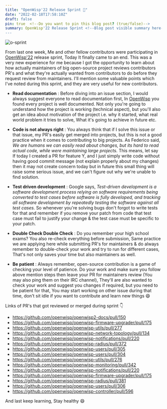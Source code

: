 ```yaml
---
title: "OpenWisp'22 Release Sprint 🚀"
date: "2022-02-18T17:58:10Z"
draft: false
pin: true  <!--Do you want to pin this blog post? (true/false)-->
summary: OpenWisp'22 Release Sprint <!--Blog post visible summary here-->
--- 
```

<!--Blog content-->

![o-sprint](https://user-images.githubusercontent.com/56113566/154739652-d72ca1ef-c67f-4822-be90-666fcb5681cc.jpeg)

From last one week, Me and other fellow contributors were participating in [OpenWisp'22](https://openwisp.org/) release sprint, Today It finally came to an end. This was a very new experience for me because I got the opportunity to learn about how actually maintainers of big open-source project reviews contributors PR's and what they're actually wanted from contributors to do before they request review from maintainers. I'll mention some valuable points which I've noted during this sprint, and they are very useful for new contributors.

- **Read documentation** : Before diving into an issue section, I would always suggest everyone to read documentation first, In [OpenWisp](https://openwisp.org/) you found every project is well documented. Not only you're going to understand how the project is working (technical aspect), but you'll also get an idea about motivation of the project i.e. why it started, what real world problem it tries to solve, What it's going to achieve in future etc.

- **Code is not always right** : You always think that if I solve this issue or that issue, my PR's easily get merged into projects, but this is not a good practice when it comes to contributing to big projects. As Federico said, _We are humans we can easily read about changes, but its hard to read actual code, while were maintaining large projects._ This means, let say If today I created a PR for feature Y, and I just simply write code without having good commit message (not explain properly about my changes) then it may not create concern today but in future this small thing will raise some serious issue, and we can't figure out why we're unable to find solution.

- **Test driven development** :  Google says, _Test-driven development is a software development process relying on software requirements being converted to test cases before software is fully developed, and tracking all software development by repeatedly testing the software against all test cases._ So whenever you're solving bugs don't forgot to write tests for that and remember if you remove your patch from code that test case must fail to justify your change & the test case must be specific to your patch.

- **Double Check Double Check** : Do you remember your high school exams? You also re-check everything before submission, Same practice we are applying here while submitting PR's for maintainers & do always remember to double-check your work and try to run for different cases, That's not only saves your time but also maintainers as well.

- **Be patient** : Always remember, open-source contribution is a game of checking your level of patience. Do your work and make sure you follow above mention steps then leave your PR for maintainers review (You may also ping them on their IRC channel), They'll are also wanted to check your work and suggest you changes if required, but you need to be patient for that, You may start working on other issue during that time, don't sit idle if you want to contribute and learn new things 😄

Links of PR's that got reviewed or merged during sprint 👇

  - https://github.com/openwisp/openwisp2-docs/pull/150
  - https://github.com/openwisp/openwisp-firmware-upgrader/pull/175
  - https://github.com/openwisp/openwisp-utils/pull/277
  - https://github.com/openwisp/openwisp-network-topology/pull/134
  - https://github.com/openwisp/openwisp-notifications/pull/220
  - https://github.com/openwisp/openwisp-radius/pull/372
  - https://github.com/openwisp/openwisp-users/pull/305
  - https://github.com/openwisp/openwisp-users/pull/304
  - https://github.com/openwisp/openwisp-utils/pull/276
  - https://github.com/openwisp/openwisp-monitoring/pull/342
  - https://github.com/openwisp/openwisp-notifications/pull/220
  - https://github.com/openwisp/openwisp-firmware-upgrader/pull/175
  - https://github.com/openwisp/openwisp-radius/pull/381
  - https://github.com/openwisp/openwisp-users/pull/306
  - https://github.com/openwisp/openwisp-controller/pull/596

And last keep learning, Stay healthy 😄 

